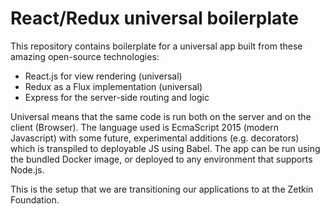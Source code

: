 # React/Redux universal boilerplate
This repository contains boilerplate for a universal app built from these
amazing open-source technologies:

* React.js for view rendering (universal)
* Redux as a Flux implementation (universal)
* Express for the server-side routing and logic

Universal means that the same code is run both on the server and on the client
(Browser). The language used is EcmaScript 2015 (modern Javascript) with some
future, experimental additions (e.g. decorators) which is transpiled to
deployable JS using Babel. The app can be run using the bundled Docker image,
or deployed to any environment that supports Node.js.

This is the setup that we are transitioning our applications to at the Zetkin
Foundation.
